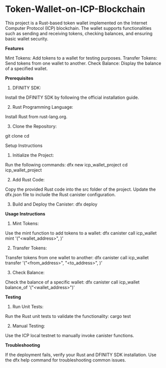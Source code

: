 # Token-Wallet-on-ICP-Blockchain

This project is a Rust-based token wallet implemented on the Internet Computer Protocol (ICP) blockchain. The wallet supports functionalities such as sending and receiving tokens, checking balances, and ensuring basic wallet security.


**Features**

Mint Tokens: Add tokens to a wallet for testing purposes.
Transfer Tokens: Send tokens from one wallet to another.
Check Balance: Display the balance of a specified wallet.


**Prerequisites**

1. DFINITY SDK:
   
Install the DFINITY SDK by following the official installation guide.

2. Rust Programming Language:
   
Install Rust from rust-lang.org.

3. Clone the Repository:
   
git clone <repository-url>
cd <repository-folder>



Setup Instructions

1. Initialize the Project:
   
Run the following commands:
dfx new icp_wallet_project
cd icp_wallet_project

2. Add Rust Code:
   
Copy the provided Rust code into the src folder of the project.
Update the dfx.json file to include the Rust canister configuration.

3. Build and Deploy the Canister:
dfx deploy


**Usage Instructions**

1. Mint Tokens:

Use the mint function to add tokens to a wallet:
dfx canister call icp_wallet mint '("<wallet_address>", <amount>)'

2. Transfer Tokens:

Transfer tokens from one wallet to another:
dfx canister call icp_wallet transfer '("<from_address>", "<to_address>", <amount>)'

3. Check Balance:

Check the balance of a specific wallet:
dfx canister call icp_wallet balance_of '("<wallet_address>")'


**Testing**

1. Run Unit Tests:

Run the Rust unit tests to validate the functionality:
cargo test

2. Manual Testing:

Use the ICP local testnet to manually invoke canister functions.


**Troubleshooting**

If the deployment fails, verify your Rust and DFINITY SDK installation.
Use the dfx help command for troubleshooting common issues.

